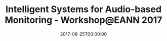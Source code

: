 ---
acronym: ISAM 2017
date: '2017-08-25T00:00:00'
ext_url: https://sites.google.com/site/workshopisam2017/
location: Athens, Greece
submission_date: '2017-04-20T00:00:00'
title: Intelligent Systems for Audio-based Monitoring - Workshop@EANN 2017
---